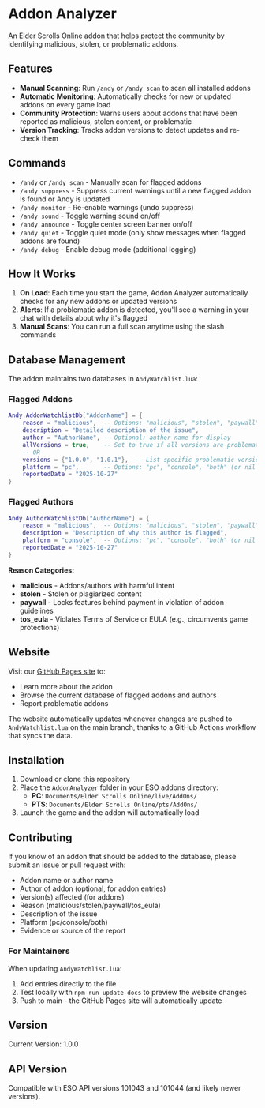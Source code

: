 # Addon Analyzer

An Elder Scrolls Online addon that helps protect the community by identifying malicious, stolen, or problematic addons.

## Features

- **Manual Scanning**: Run `/andy` or `/andy scan` to scan all installed addons
- **Automatic Monitoring**: Automatically checks for new or updated addons on every game load
- **Community Protection**: Warns users about addons that have been reported as malicious, stolen content, or problematic
- **Version Tracking**: Tracks addon versions to detect updates and re-check them

## Commands

- `/andy` or `/andy scan` - Manually scan for flagged addons
- `/andy suppress` - Suppress current warnings until a new flagged addon is found or Andy is updated
- `/andy monitor` - Re-enable warnings (undo suppress)
- `/andy sound` - Toggle warning sound on/off
- `/andy announce` - Toggle center screen banner on/off
- `/andy quiet` - Toggle quiet mode (only show messages when flagged addons are found)
- `/andy debug` - Enable debug mode (additional logging)

## How It Works

1. **On Load**: Each time you start the game, Addon Analyzer automatically checks for any new addons or updated versions
2. **Alerts**: If a problematic addon is detected, you'll see a warning in your chat with details about why it's flagged
3. **Manual Scans**: You can run a full scan anytime using the slash commands

## Database Management

The addon maintains two databases in `AndyWatchlist.lua`:

### Flagged Addons
```lua
Andy.AddonWatchlistDb["AddonName"] = {
    reason = "malicious",  -- Options: "malicious", "stolen", "paywall", "tos_eula"
    description = "Detailed description of the issue",
    author = "AuthorName", -- Optional: author name for display
    allVersions = true,    -- Set to true if all versions are problematic
    -- OR
    versions = {"1.0.0", "1.0.1"},  -- List specific problematic versions
    platform = "pc",       -- Options: "pc", "console", "both" (or nil defaults to "both")
    reportedDate = "2025-10-27"
}
```

### Flagged Authors
```lua
Andy.AuthorWatchlistDb["AuthorName"] = {
    reason = "malicious",  -- Options: "malicious", "stolen", "paywall", "tos_eula"
    description = "Description of why this author is flagged",
    platform = "console",  -- Options: "pc", "console", "both" (or nil defaults to "both")
    reportedDate = "2025-10-27"
}
```

**Reason Categories:**
- **malicious** - Addons/authors with harmful intent
- **stolen** - Stolen or plagiarized content
- **paywall** - Locks features behind payment in violation of addon guidelines
- **tos_eula** - Violates Terms of Service or EULA (e.g., circumvents game protections)

## Website

Visit our [GitHub Pages site](https://adefee.github.io/Andy/) to:
- Learn more about the addon
- Browse the current database of flagged addons and authors
- Report problematic addons

The website automatically updates whenever changes are pushed to `AndyWatchlist.lua` on the main branch, thanks to a GitHub Actions workflow that syncs the data.

## Installation

1. Download or clone this repository
2. Place the `AddonAnalyzer` folder in your ESO addons directory:
   - **PC**: `Documents/Elder Scrolls Online/live/AddOns/`
   - **PTS**: `Documents/Elder Scrolls Online/pts/AddOns/`
3. Launch the game and the addon will automatically load

## Contributing

If you know of an addon that should be added to the database, please submit an issue or pull request with:
- Addon name or author name
- Author of addon (optional, for addon entries)
- Version(s) affected (for addons)
- Reason (malicious/stolen/paywall/tos_eula)
- Description of the issue
- Platform (pc/console/both)
- Evidence or source of the report

### For Maintainers

When updating `AndyWatchlist.lua`:
1. Add entries directly to the file
2. Test locally with `npm run update-docs` to preview the website changes
3. Push to main - the GitHub Pages site will automatically update

## Version

Current Version: 1.0.0

## API Version

Compatible with ESO API versions 101043 and 101044 (and likely newer versions).
